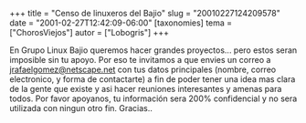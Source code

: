 +++
title = "Censo de linuxeros del Bajio"
slug = "20010227124209578"
date = "2001-02-27T12:42:09-06:00"
[taxonomies]
tema = ["ChorosViejos"]
autor = ["Lobogris"]
+++

En Grupo Linux Bajio queremos hacer grandes proyectos... pero estos
seran imposible sin tu apoyo. Por eso te invitamos a que envies un
correo a jrafaelgomez@netscape.net con tus datos principales (nombre,
correo electronico, y forma de contactarte) a fin de poder tener una
idea mas clara de la gente que existe y asi hacer reuniones interesantes
y amenas para todos. Por favor apoyanos, tu información sera 200%
confidencial y no sera utilizada con ningun otro fin. Gracias..

